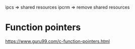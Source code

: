 ipcs => shared resources
ipcrm => remove shared resources

# Function pointers
https://www.guru99.com/c-function-pointers.html